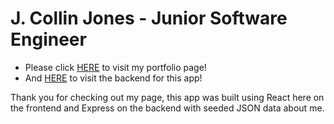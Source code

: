 # J. Collin Jones - Junior Software Engineer

- Please click [HERE](https://jcollinjones.netlify.app/) to visit my portfolio page!
- And [HERE](https://github.com/JCollinJones25/portfolio_backend) to visit the backend for this app!

Thank you for checking out my page, this app was built using React here on the frontend and Express on the backend with seeded JSON data about me. 
